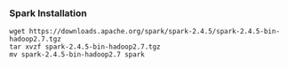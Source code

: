### Spark Installation

```
wget https://downloads.apache.org/spark/spark-2.4.5/spark-2.4.5-bin-hadoop2.7.tgz
tar xvzf spark-2.4.5-bin-hadoop2.7.tgz
mv spark-2.4.5-bin-hadoop2.7 spark
```
